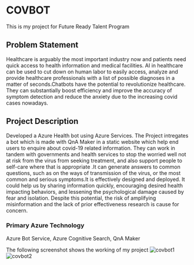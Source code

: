 # COVBOT

This is my project for Future Ready Talent Program

## Problem Statement
Healthcare is arguably the most important industry now and patients need quick access to health information and medical facilities. AI in healthcare can be used to cut down on human labor to easily access, analyze and provide healthcare professionals with a list of possible diagnoses in a matter of seconds.Chatbots have the potential to revolutionize healthcare. They can substantially boost efficiency and improve the accuracy of symptom detection and reduce the anxiety due to the increasing covid cases nowadays.
## Project Description
Developed a Azure Health bot using Azure Services. The Project intregates a bot which is made with QnA Maker in a static website which help end users to enquire about covid-19 related information. They can work in tandem with governments and health services to stop the worried well not at risk from the virus from seeking treatment, and also support people to self-care where that is appropriate .It can generate answers to common questions, such as on the ways of transmission of the virus, or the most common and serious symptoms.It is effectively designed and deployed. It could help us by sharing information quickly, encouraging desired health impacting behaviors, and lessening the psychological damage caused by fear and isolation. Despite this potential, the risk of amplifying misinformation and the lack of prior effectiveness research is cause for concern.

### Primary Azure Technology
Azure Bot Service, Azure Cognitive Search, QnA Maker

The following screenshot shows the working of my project
![covbot1](https://user-images.githubusercontent.com/85846340/168328493-b20bcd64-f7a6-4e1a-84a7-184cfefa794a.png)
![covbot2](https://user-images.githubusercontent.com/85846340/168328597-cab89892-6123-456d-b78c-e55d200387a4.png)

